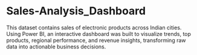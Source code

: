 # Sales-Analysis_Dashboard
This dataset contains sales of electronic products across Indian cities. Using Power BI, an interactive dashboard was built to visualize trends, top products, regional performance, and revenue insights, transforming raw data into actionable business decisions.
